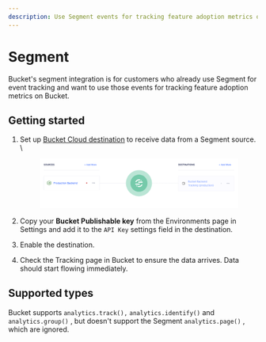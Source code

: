 ```yaml
---
description: Use Segment events for tracking feature adoption metrics on Bucket
---
```


# Segment

Bucket's segment integration is for customers who already use Segment for event tracking and want to use those events for tracking feature adoption metrics on Bucket.

## Getting started

1.  Set up [Bucket Cloud destination](https://app.segment.com/goto-my-workspace/destinations/catalog/bucket) to receive data from a Segment source.\
    \


    <figure><img src="../.gitbook/assets/5b0ce63-image.png" alt=""><figcaption></figcaption></figure>
2. Copy your **Bucket Publishable key** from the Environments page in Settings and add it to the `API Key` settings field in the destination.
3. Enable the destination.
4. Check the Tracking page in Bucket to ensure the data arrives. Data should start flowing immediately.

## Supported types

Bucket supports `analytics.track(),` `analytics.identify()` and `analytics.group()` , but doesn't support the Segment `analytics.page()` , which are ignored.

